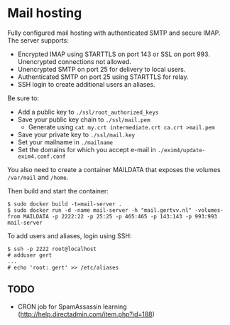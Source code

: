 Mail hosting
============

Fully configured mail hosting with authenticated SMTP and secure IMAP. The
server supports:

 - Encrypted IMAP using STARTTLS on port 143 or SSL on port 993. Unencrypted
   connections not allowed.
 - Unencrypted SMTP on port 25 for delivery to local users.
 - Authenticated SMTP on port 25 using STARTTLS for relay.
 - SSH login to create additional users an aliases.

Be sure to:

 - Add a public key to `./ssl/root_authorized_keys`
 - Save your public key chain to `./ssl/mail.pem`
    - Generate using `cat my.crt intermediate.crt ca.crt >mail.pem`
 - Save your private key to `./ssl/mail.key`
 - Set your mailname in `./mailname`
 - Set the domains for which you accept e-mail in
   `./exim4/update-exim4.conf.conf`

You also need to create a container MAILDATA that exposes the volumes `/var/mail` and `/home`.

Then build and start the container:

    $ sudo docker build -t=mail-server .
    $ sudo docker run -d -name mail-server -h "mail.gertvv.nl" -volumes-from MAILDATA -p 2222:22 -p 25:25 -p 465:465 -p 143:143 -p 993:993 mail-server

To add users and aliases, login using SSH:

    $ ssh -p 2222 root@localhost
    # adduser gert
    ...
    # echo 'root: gert' >> /etc/aliases

TODO
----

 - CRON job for SpamAssassin learning (http://help.directadmin.com/item.php?id=188)
